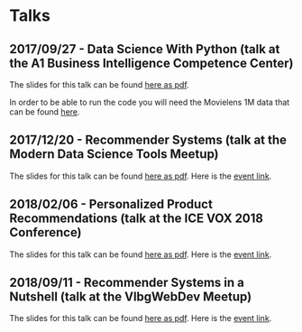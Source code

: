 # Talks

## 2017/09/27 - Data Science With Python (talk at the A1 Business Intelligence Competence Center) 

The slides for this talk can be found [here as pdf](http://bit.ly/data-science-with-python-2017-09-27--pdf).

In order to be able to run the code you will need the Movielens 1M data that can be found [here](https://grouplens.org/datasets/movielens/1m/).

## 2017/12/20 - Recommender Systems (talk at the Modern Data Science Tools Meetup)

The slides for this talk can be found [here as pdf](http://bit.ly/recommender-systems-2017-12-20-pdf). Here is the [event link](http://bit.ly/modern-data-science-tools-meetup-2017-12-20).

## 2018/02/06 - Personalized Product Recommendations (talk at the ICE VOX 2018 Conference)

The slides for this talk can be found [here as pdf](http://bit.ly/personalized-product-recommendations-2018-02-06). Here is the [event link](https://www.icetotallygaming.com/data-science-and-personalisation#/).

## 2018/09/11 - Recommender Systems in a Nutshell (talk at the VlbgWebDev Meetup)

The slides for this talk can be found [here as pdf](http://bit.ly/recommender-systems-vbgwebdev-180911). Here is the [event link](https://www.meetup.com/VlbgWebDev/events/253213038/).

